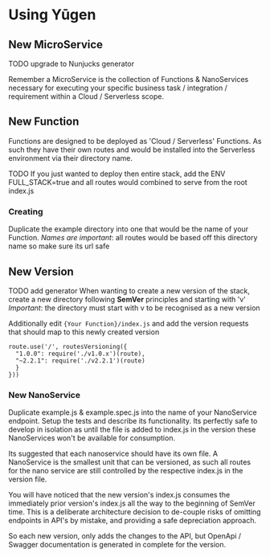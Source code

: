 # Using Yūgen

## New MicroService

TODO upgrade to Nunjucks generator

Remember a MicroService is the collection of Functions & NanoServices necessary for executing your specific business task / integration / requirement within a Cloud / Serverless scope.

## New Function

Functions are designed to be deployed as 'Cloud / Serverless' Functions. As such they have their own routes and would be installed into the Serverless environment via their directory name.

TODO If you just wanted to deploy then entire stack, add the ENV FULL_STACK=true and all routes would combined to serve from the root index.js

### Creating

Duplicate the example directory into one that would be the name of your Function. *Names are important*: all routes would be based off this directory name so make sure its url safe

## New Version

TODO add generator
When wanting to create a new version of the stack, create a new directory following **SemVer** principles and starting with 'v' *Important*: the directory must start with v to be recognised as a new version

Additionally edit `{Your Function}/index.js` and add the version requests that should map to this newly created version

```
route.use('/', routesVersioning({
  "1.0.0": require('./v1.0.x')(route),
  "~2.2.1": require('./v2.2.1')(route)
  }
}))
```

### New NanoService

Duplicate example.js & example.spec.js into the name of your NanoService endpoint. Setup the tests and describe its functionality. Its perfectly safe to develop in isolation as until the file is added to index.js in the version these NanoServices won't be available for consumption.

Its suggested that each nanoservice should have its own file. A NanoService is the smallest unit that can be versioned, as such all routes for the nano service are still controlled by the respective index.js in the version file.

You will have noticed that the new version's index.js consumes the immediately prior version's index.js all the way to the beginning of SemVer time. This is a deliberate architecture decision to de-couple risks of omitting endpoints in API's by mistake, and providing a safe depreciation approach.

So each new version, only adds the changes to the API, but OpenApi / Swagger documentation is generated in complete for the version.
